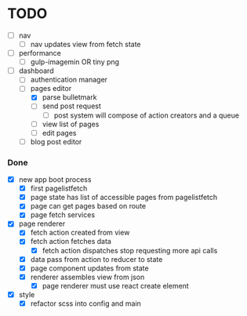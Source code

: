 # TODO

- [ ] nav
  - [ ] nav updates view from fetch state
- [ ] performance
  - [ ] gulp-imagemin OR tiny png
- [ ] dashboard
  - [ ] authentication manager
  - [ ] pages editor
    - [x] parse bulletmark
    - [ ] send post request
      - [ ] post system will compose of action creators and a queue
    - [ ] view list of pages
    - [ ] edit pages
  - [ ] blog post editor

### Done
- [x] new app boot process
   - [x] first pagelistfetch
   - [x] page state has list of accessible pages from pagelistfetch
   - [x] page can get pages based on route
   - [x] page fetch services
- [x] page renderer
  - [x] fetch action created from view
  - [x] fetch action fetches data
    - [x] fetch action dispatches stop requesting more api calls
  - [x] data pass from action to reducer to state
  - [x] page component updates from state
  - [x] renderer assembles view from json
    - [x] page renderer must use react create element
- [x] style
  - [x] refactor scss into config and main
